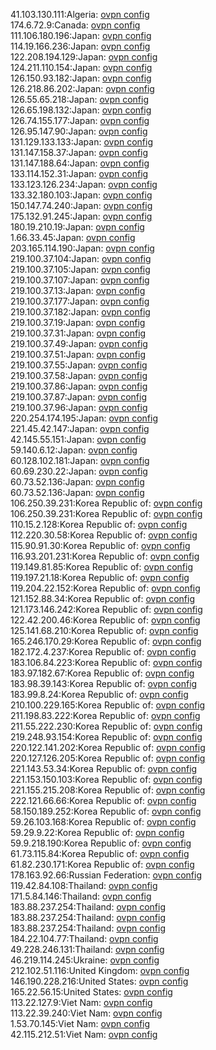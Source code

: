41.103.130.111:Algeria: [ovpn config](vpn/41_103_130_111.ovpn)  
174.6.72.9:Canada: [ovpn config](vpn/174_6_72_9.ovpn)  
111.106.180.196:Japan: [ovpn config](vpn/111_106_180_196.ovpn)  
114.19.166.236:Japan: [ovpn config](vpn/114_19_166_236.ovpn)  
122.208.194.129:Japan: [ovpn config](vpn/122_208_194_129.ovpn)  
124.211.110.154:Japan: [ovpn config](vpn/124_211_110_154.ovpn)  
126.150.93.182:Japan: [ovpn config](vpn/126_150_93_182.ovpn)  
126.218.86.202:Japan: [ovpn config](vpn/126_218_86_202.ovpn)  
126.55.65.218:Japan: [ovpn config](vpn/126_55_65_218.ovpn)  
126.65.198.132:Japan: [ovpn config](vpn/126_65_198_132.ovpn)  
126.74.155.177:Japan: [ovpn config](vpn/126_74_155_177.ovpn)  
126.95.147.90:Japan: [ovpn config](vpn/126_95_147_90.ovpn)  
131.129.133.133:Japan: [ovpn config](vpn/131_129_133_133.ovpn)  
131.147.158.37:Japan: [ovpn config](vpn/131_147_158_37.ovpn)  
131.147.188.64:Japan: [ovpn config](vpn/131_147_188_64.ovpn)  
133.114.152.31:Japan: [ovpn config](vpn/133_114_152_31.ovpn)  
133.123.126.234:Japan: [ovpn config](vpn/133_123_126_234.ovpn)  
133.32.180.103:Japan: [ovpn config](vpn/133_32_180_103.ovpn)  
150.147.74.240:Japan: [ovpn config](vpn/150_147_74_240.ovpn)  
175.132.91.245:Japan: [ovpn config](vpn/175_132_91_245.ovpn)  
180.19.210.19:Japan: [ovpn config](vpn/180_19_210_19.ovpn)  
1.66.33.45:Japan: [ovpn config](vpn/1_66_33_45.ovpn)  
203.165.114.190:Japan: [ovpn config](vpn/203_165_114_190.ovpn)  
219.100.37.104:Japan: [ovpn config](vpn/219_100_37_104.ovpn)  
219.100.37.105:Japan: [ovpn config](vpn/219_100_37_105.ovpn)  
219.100.37.107:Japan: [ovpn config](vpn/219_100_37_107.ovpn)  
219.100.37.13:Japan: [ovpn config](vpn/219_100_37_13.ovpn)  
219.100.37.177:Japan: [ovpn config](vpn/219_100_37_177.ovpn)  
219.100.37.182:Japan: [ovpn config](vpn/219_100_37_182.ovpn)  
219.100.37.19:Japan: [ovpn config](vpn/219_100_37_19.ovpn)  
219.100.37.31:Japan: [ovpn config](vpn/219_100_37_31.ovpn)  
219.100.37.49:Japan: [ovpn config](vpn/219_100_37_49.ovpn)  
219.100.37.51:Japan: [ovpn config](vpn/219_100_37_51.ovpn)  
219.100.37.55:Japan: [ovpn config](vpn/219_100_37_55.ovpn)  
219.100.37.58:Japan: [ovpn config](vpn/219_100_37_58.ovpn)  
219.100.37.86:Japan: [ovpn config](vpn/219_100_37_86.ovpn)  
219.100.37.87:Japan: [ovpn config](vpn/219_100_37_87.ovpn)  
219.100.37.96:Japan: [ovpn config](vpn/219_100_37_96.ovpn)  
220.254.174.195:Japan: [ovpn config](vpn/220_254_174_195.ovpn)  
221.45.42.147:Japan: [ovpn config](vpn/221_45_42_147.ovpn)  
42.145.55.151:Japan: [ovpn config](vpn/42_145_55_151.ovpn)  
59.140.6.12:Japan: [ovpn config](vpn/59_140_6_12.ovpn)  
60.128.102.181:Japan: [ovpn config](vpn/60_128_102_181.ovpn)  
60.69.230.22:Japan: [ovpn config](vpn/60_69_230_22.ovpn)  
60.73.52.136:Japan: [ovpn config](vpn/60_73_52_136.ovpn)  
60.73.52.136:Japan: [ovpn config](vpn/60_73_52_136.ovpn)  
106.250.39.231:Korea Republic of: [ovpn config](vpn/106_250_39_231.ovpn)  
106.250.39.231:Korea Republic of: [ovpn config](vpn/106_250_39_231.ovpn)  
110.15.2.128:Korea Republic of: [ovpn config](vpn/110_15_2_128.ovpn)  
112.220.30.58:Korea Republic of: [ovpn config](vpn/112_220_30_58.ovpn)  
115.90.91.30:Korea Republic of: [ovpn config](vpn/115_90_91_30.ovpn)  
116.93.201.231:Korea Republic of: [ovpn config](vpn/116_93_201_231.ovpn)  
119.149.81.85:Korea Republic of: [ovpn config](vpn/119_149_81_85.ovpn)  
119.197.21.18:Korea Republic of: [ovpn config](vpn/119_197_21_18.ovpn)  
119.204.22.152:Korea Republic of: [ovpn config](vpn/119_204_22_152.ovpn)  
121.152.88.34:Korea Republic of: [ovpn config](vpn/121_152_88_34.ovpn)  
121.173.146.242:Korea Republic of: [ovpn config](vpn/121_173_146_242.ovpn)  
122.42.200.46:Korea Republic of: [ovpn config](vpn/122_42_200_46.ovpn)  
125.141.68.210:Korea Republic of: [ovpn config](vpn/125_141_68_210.ovpn)  
165.246.170.29:Korea Republic of: [ovpn config](vpn/165_246_170_29.ovpn)  
182.172.4.237:Korea Republic of: [ovpn config](vpn/182_172_4_237.ovpn)  
183.106.84.223:Korea Republic of: [ovpn config](vpn/183_106_84_223.ovpn)  
183.97.182.67:Korea Republic of: [ovpn config](vpn/183_97_182_67.ovpn)  
183.98.39.143:Korea Republic of: [ovpn config](vpn/183_98_39_143.ovpn)  
183.99.8.24:Korea Republic of: [ovpn config](vpn/183_99_8_24.ovpn)  
210.100.229.165:Korea Republic of: [ovpn config](vpn/210_100_229_165.ovpn)  
211.198.83.222:Korea Republic of: [ovpn config](vpn/211_198_83_222.ovpn)  
211.55.222.230:Korea Republic of: [ovpn config](vpn/211_55_222_230.ovpn)  
219.248.93.154:Korea Republic of: [ovpn config](vpn/219_248_93_154.ovpn)  
220.122.141.202:Korea Republic of: [ovpn config](vpn/220_122_141_202.ovpn)  
220.127.126.205:Korea Republic of: [ovpn config](vpn/220_127_126_205.ovpn)  
221.143.53.34:Korea Republic of: [ovpn config](vpn/221_143_53_34.ovpn)  
221.153.150.103:Korea Republic of: [ovpn config](vpn/221_153_150_103.ovpn)  
221.155.215.208:Korea Republic of: [ovpn config](vpn/221_155_215_208.ovpn)  
222.121.66.66:Korea Republic of: [ovpn config](vpn/222_121_66_66.ovpn)  
58.150.189.252:Korea Republic of: [ovpn config](vpn/58_150_189_252.ovpn)  
59.26.103.168:Korea Republic of: [ovpn config](vpn/59_26_103_168.ovpn)  
59.29.9.22:Korea Republic of: [ovpn config](vpn/59_29_9_22.ovpn)  
59.9.218.190:Korea Republic of: [ovpn config](vpn/59_9_218_190.ovpn)  
61.73.115.84:Korea Republic of: [ovpn config](vpn/61_73_115_84.ovpn)  
61.82.230.171:Korea Republic of: [ovpn config](vpn/61_82_230_171.ovpn)  
178.163.92.66:Russian Federation: [ovpn config](vpn/178_163_92_66.ovpn)  
119.42.84.108:Thailand: [ovpn config](vpn/119_42_84_108.ovpn)  
171.5.84.146:Thailand: [ovpn config](vpn/171_5_84_146.ovpn)  
183.88.237.254:Thailand: [ovpn config](vpn/183_88_237_254.ovpn)  
183.88.237.254:Thailand: [ovpn config](vpn/183_88_237_254.ovpn)  
183.88.237.254:Thailand: [ovpn config](vpn/183_88_237_254.ovpn)  
184.22.104.77:Thailand: [ovpn config](vpn/184_22_104_77.ovpn)  
49.228.246.131:Thailand: [ovpn config](vpn/49_228_246_131.ovpn)  
46.219.114.245:Ukraine: [ovpn config](vpn/46_219_114_245.ovpn)  
212.102.51.116:United Kingdom: [ovpn config](vpn/212_102_51_116.ovpn)  
146.190.228.216:United States: [ovpn config](vpn/146_190_228_216.ovpn)  
165.22.56.15:United States: [ovpn config](vpn/165_22_56_15.ovpn)  
113.22.127.9:Viet Nam: [ovpn config](vpn/113_22_127_9.ovpn)  
113.22.39.240:Viet Nam: [ovpn config](vpn/113_22_39_240.ovpn)  
1.53.70.145:Viet Nam: [ovpn config](vpn/1_53_70_145.ovpn)  
42.115.212.51:Viet Nam: [ovpn config](vpn/42_115_212_51.ovpn)  
